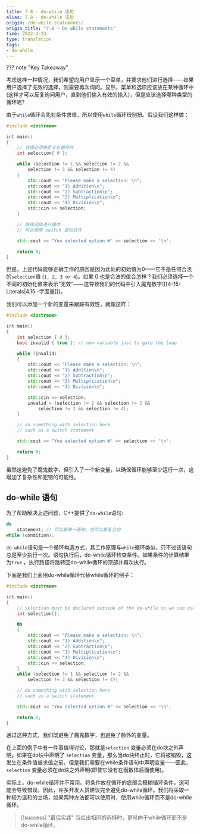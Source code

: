 ```yaml
---
title: 7.8 - do-while 语句
alias: 7.8 - do-while 语句
origin: /do-while-statements/
origin_title: "7.8 — Do while statements"
time: 2022-4-23
type: translation
tags:
- do-while
---
```


??? note "Key Takeaway"



考虑这样一种情况，我们希望向用户显示一个菜单，并要求他们进行选择——如果用户选择了无效的选择，则需要再次询问。显然，菜单和选项应该放在某种循环中(这样才可以反复询问用户，直到他们输入有效的输入)，但是应该选择哪种类型的循环呢?

由于`while`循环会先对条件求值，所以使用`while`循环很别扭。假设我们这样做：

```cpp
#include <iostream>

int main()
{
    // 选择必须被定义在循环外
    int selection{ 0 };

    while (selection != 1 && selection != 2 &&
        selection != 3 && selection != 4)
    {
        std::cout << "Please make a selection: \n";
        std::cout << "1) Addition\n";
        std::cout << "2) Subtraction\n";
        std::cout << "3) Multiplication\n";
        std::cout << "4) Division\n";
        std::cin >> selection;
    }

    // 继续选择进行操作
    // 可以使用 switch 语句进行

    std::cout << "You selected option #" << selection << '\n';

    return 0;
}
```

但是，上述代码能够正确工作的原因是因为此处的初始值为0——它不是任何合法的`selection`值 (`1, 2, 3 or 4`)。如果 0 也是合法的值会怎样？我们必须选择一个不同的初始化值来表示“无效”——这导致我们的代码中引入魔鬼数字([[4-15-Literals|4.15 -字面量]])。

我们可以添加一个新的变量来跟踪有效性，就像这样：

```cpp
#include <iostream>

int main()
{
    int selection { 0 };
    bool invalid { true }; // new variable just to gate the loop

    while (invalid)
    {
        std::cout << "Please make a selection: \n";
        std::cout << "1) Addition\n";
        std::cout << "2) Subtraction\n";
        std::cout << "3) Multiplication\n";
        std::cout << "4) Division\n";

        std::cin >> selection;
        invalid = (selection != 1 && selection != 2 &&
            selection != 3 && selection != 4);
    }

    // do something with selection here
    // such as a switch statement

    std::cout << "You selected option #" << selection << '\n';

    return 0;
}
```

虽然这避免了魔鬼数字，但引入了一个新变量，以确保循环能够至少运行一次，这增加了复杂性和犯错的可能性。

## do-while 语句

为了帮助解决上述问题，C++提供了`do-while`语句:

```cpp
do
    statement; // 可以是单一语句，也可以是复合句
while (condition);
```

`do-while`语句是一个循环构造方式，其工作原理与`while`循环类似，只不过该语句总是至少执行一次。语句执行后，do-while循环检查条件。如果条件的计算结果为`true` ，执行路径将跳转回do-while循环的顶部并再次执行。

下面是我们上面用do-while循环代替while循环的例子：

```cpp
#include <iostream>

int main()
{
    // selection must be declared outside of the do-while so we can use it later
    int selection{};

    do
    {
        std::cout << "Please make a selection: \n";
        std::cout << "1) Addition\n";
        std::cout << "2) Subtraction\n";
        std::cout << "3) Multiplication\n";
        std::cout << "4) Division\n";
        std::cin >> selection;
    }
    while (selection != 1 && selection != 2 &&
        selection != 3 && selection != 4);

    // do something with selection here
    // such as a switch statement

    std::cout << "You selected option #" << selection << '\n';

    return 0;
}
```


通过这种方式，我们既避免了魔鬼数字，也避免了额外的变量。

在上面的例子中有一件事值得讨论，那就是`selection` 变量必须在do块之外声明。如果在do块中声明了 `selection` 变量，那么当do块终止时，它将被销毁，这发生在条件值被求值之前。但是我们需要在while条件语句中声明变量——因此，`selection` 变量必须在do块之外声明(即使它没有在函数体后面使用)。

实际上，do-while循环并不常用。将条件放在循环的底部会模糊循环条件，这可能会导致错误。因此，许多开发人员建议完全避免do-while循环。我们将采取一种较为温和的立场，如果两种方法都可以使用时，使用while循环而不是do-while循环。

> [!success] "最佳实践"
> 当给出相同的选择时，更倾向于while循环而不是do-while循环。
